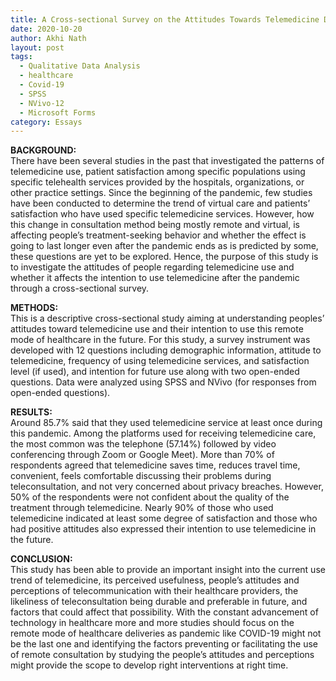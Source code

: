 ```yaml
---
title: A Cross-sectional Survey on the Attitudes Towards Telemedicine During COVID-19 and Intention to Use after the Pandemic
date: 2020-10-20
author: Akhi Nath
layout: post
tags:
  - Qualitative Data Analysis
  - healthcare
  - Covid-19
  - SPSS
  - NVivo-12
  - Microsoft Forms
category: Essays
---
```


<b>BACKGROUND:</b>  
There have been several studies in the past that investigated the patterns of telemedicine use, patient satisfaction among specific populations using specific telehealth services provided by the hospitals, organizations, or other practice settings. Since the beginning of the pandemic, few studies have been conducted to determine the trend of virtual care and patients’ satisfaction who have used specific telemedicine services. However, how this change in consultation method being mostly remote and virtual, is affecting people’s treatment-seeking behavior and whether the effect is going to last longer even after the pandemic ends as is predicted by some, these questions are yet to be explored. Hence, the purpose of this study is to investigate the attitudes of people regarding telemedicine use and whether it affects the intention to use telemedicine after the pandemic through a cross-sectional survey.

<b>METHODS:</b>  
This is a descriptive cross-sectional study aiming at understanding peoples’ attitudes toward telemedicine use and their intention to use this remote mode of healthcare in the future. For this study, a survey instrument was developed with 12 questions including demographic information, attitude to telemedicine, frequency of using telemedicine services, and satisfaction level (if used), and intention for future use along with two open-ended questions. Data were analyzed using SPSS and NVivo (for responses from open-ended questions).

<b>RESULTS:</b>  
Around 85.7% said that they used telemedicine service at least once during this pandemic. Among the platforms used for receiving telemedicine care, the most common was the telephone (57.14%) followed by video conferencing through Zoom or Google Meet). More than 70% of respondents agreed that telemedicine saves time, reduces travel time, convenient, feels comfortable discussing their problems during teleconsultation, and not very concerned about privacy breaches. However, 50% of the respondents were not confident about the quality of the treatment through telemedicine. Nearly 90% of those who used telemedicine indicated at least some degree of satisfaction and those who had positive attitudes also expressed their intention to use telemedicine in the future.

<b>CONCLUSION:</b>  
This study has been able to provide an important insight into the current use trend of telemedicine, its perceived usefulness, people’s attitudes and perceptions of telecommunication with their healthcare providers, the likeliness of teleconsultation being durable and preferable in future, and factors that could affect that possibility. With the constant advancement of technology in healthcare more and more studies should focus on the remote mode of healthcare deliveries as pandemic like COVID-19 might not be the last one and identifying the factors preventing or facilitating the use of remote consultation by studying the people’s attitudes and perceptions might provide the scope to develop right interventions at right time.

<!--When you wake up in the morning and get out of bed — or even before you get out of bed — what’s the first thing that grabs your attention? Whatever it is, it’s going to be responsible for your first thoughts of the day. Throughout the rest of your day, you’ll be faced with a bombardment of distractions that will grab your awareness away from what you’re doing.

We live in an <a href="https://techcrunch.com/2017/07/30/the-attention-economy-created-by-silicon-valley-is-bankrupting-us/" target="_blank" rel="noopener noreferrer"><strong>attention-based economy</strong></a>. Companies and people can only sell you products and services if they first have your attention, after all. This is nothing new, but with the rise of clever marketing statics (ex. Data-collection, branded content, personalized advertisements, etc.) most people are often being sold things without even realizing it.

<figure class="wp-caption">

<img data-width="1024" data-height="768" src="https://cdn-images-1.medium.com/max/2560/1*wm509xrohy46UG3caEwsWQ.png" /> <figcaption class="wp-caption-text"><b>New Office</b> | <a href="https://www.flickr.com/photos/philliecasablanca/3344142642" target="_blank" rel="noopener noreferrer">Source</a></figcaption></figure>

<figure>

<img data-width="4000" data-height="250" src="https://cdn-images-1.medium.com/max/800/1*75f3FyFy5_WnAC4joYEXJQ.png" />  
</figure>

## Stop being easily swayed by anything that’s in front of you. Start living a value-based lifestyle.

<figure>

<img data-width="1400" data-height="62" src="https://cdn-images-1.medium.com/max/800/1*A1HXExeRru-asgR6_gN4Sw.png" />  
</figure>

By way of technology, there have been <a href="https://www.privacytools.io/" target="_blank" rel="noopener noreferrer">privacy tools and blockers</a> created as a way to negate these tactics. However, this is a band-aid solution to a deeper, fundamental problem of society.

This goes beyond the exploits of current revenue models. People easily get caught up paying attention to things that just drain them of their energy. Time and energy wasted on toxicity — reaction instead of action. It is easy to blame advancements in technology and platforms for this, but the uncomfortable truth is that it is a human problem.

There is little we are able to control in life. We cannot control the behavior or actions of others — and we cannot control what’s going to be in today’s news — but we can control ourselves.

If attention is the currency of our modern economy, then our pockets are full at the start of each day. Absolutely nobody can dictate what you spend your time thinking about — no matter how hard they try. Bringing power back to the consumer, then, is simple. The solution is to stop consuming.

This is, of course, far easier said than done. There is a heavy weight of responsibility on our collective shoulders — but it is not an impossible burden to lift. The ability to overhaul this system will come from forming a meritocratic community. To begin our dialogue and actions on the basis of a value-based philosophy instead of an attention-based one.

What does this mean, exactly? Start with the fundamentals — what do you value in life? <a href="https://www.success.com/article/how-to-write-your-personal-mission-statement" target="_blank" rel="noopener noreferrer">What is your self-imposed purpose?</a> These are not easy questions to answer, but again, they’re not impossible. Often times, exactly because of the everyday distractions and white noise that nags at us, we find ourselves too busy to stop and think about these kinds of questions.

Contrary to what you might think, things become far simpler when you truly know what you want out of life and yourself. When you raise your expectations and cut out everything that isn’t actually necessary for you to be happy.

Forge an identity for yourself out of your passion and who you want to become. Use your attention for good — learn new things, create something, help your community, spend time relaxing by doing things you truly love to do instead of mindlessly scrolling through the Internet for a lukewarm buzz.

<figure>

<img data-width="1200" data-height="600" src="https://cdn-images-1.medium.com/max/1200/1*0rrraKR-9n9PmtrtsDemYg.png" />  
</figure>

There is beauty in getting used to the uncomfortable. People <a href="https://www.theguardian.com/media/2017/feb/02/amusing-ourselves-to-death-neil-postman-trump-orwell-huxley" target="_blank" rel="noopener noreferrer">constantly search out entertainment</a> simply because we’ve become so unused to <a href="https://www.npr.org/sections/alltechconsidered/2015/01/12/376717870/bored-and-brilliant-a-challenge-to-disconnect-from-your-phone" target="_blank" rel="noopener noreferrer">boredom and being bored</a>. The modern mind is restless and uneasy — always looking for a distraction — and this is explicitly why the attention-based economy has been able to do so well.

In all honesty, this approach to life is far more difficult. The human brain is designed to sleepwalk into habits and routines and to tread the path of least resistance. Mindfulness needs to be developed, as well as gratitude — we’re conditioned to think we don’t have enough and need to seek out more — even though we most often <a href="https://markmanson.net/everything-you-need" target="_blank" rel="noopener noreferrer">already have everything that we need</a>.

With the sheer pace of advancement in technology and the changing tides of the world at large, nothing comes close to being predictable anymore. It’s honestly a scary thought to think of the path we’re headed down if people continue to allow themselves to be easily swayed and dependent on entertainment. A serious and long pause needs to be taken. By everybody.

<figure class="wp-caption">

<img data-width="2400" data-height="1800" src="https://cdn-images-1.medium.com/max/800/1*pRon9UAtEO-JzTY-7mg1jA.png" /><figcaption class="wp-caption-text"><b>Thanks for Reading!</b></figcaption></figure>-->
